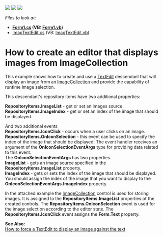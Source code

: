 <!-- default badges list -->
![](https://img.shields.io/endpoint?url=https://codecentral.devexpress.com/api/v1/VersionRange/128620055/14.1.3%2B)
[![](https://img.shields.io/badge/Open_in_DevExpress_Support_Center-FF7200?style=flat-square&logo=DevExpress&logoColor=white)](https://supportcenter.devexpress.com/ticket/details/E1995)
[![](https://img.shields.io/badge/📖_How_to_use_DevExpress_Examples-e9f6fc?style=flat-square)](https://docs.devexpress.com/GeneralInformation/403183)
<!-- default badges end -->
<!-- default file list -->
*Files to look at*:

* **[Form1.cs](./CS/ImageTextEdit/Form1.cs) (VB: [Form1.vb](./VB/ImageTextEdit/Form1.vb))**
* [ImagTextEdit.cs](./CS/ImageTextEdit/ImagTextEdit.cs) (VB: [ImagTextEdit.vb](./VB/ImageTextEdit/ImagTextEdit.vb))
<!-- default file list end -->
# How to create an editor that displays images from ImageCollection


<p>This example shows how to create and use a <a href="http://documentation.devexpress.com/#WindowsForms/clsDevExpressXtraEditorsTextEdittopic">TextEdit</a> descendant that will display an image from an <a href="http://documentation.devexpress.com/#CoreLibraries/clsDevExpressUtilsImageCollectiontopic">ImageCollection</a> and provide the capability of runtime image selection.</p><p>This descendant's repository items have two additional properties:</p><p><strong>RepositoryItems.ImageList</strong> - get or set an images source.<br />
<strong>RepositoryItems.ImageIndex</strong> - get or set an index of the image that should be displayed.</p><p>And two additional events<br />
<strong>RepositoryItems.IconClick</strong> - occurs when a user clicks on an image.<br />
<strong>RepositoryItems.OnIconSelection</strong> - this event can be used to specify the index of the image that should be displayed. The event handler receives an argument of the <strong>OnIconSelectionEventArgs</strong> type for providing data related to this event.<br />
The <strong>OnIconSelectionEventArgs</strong> has two properties.<br />
<strong>ImageList</strong> - gets an image source specified in the <strong>RepositoryItems.ImageList</strong> property.<br />
<strong>ImageIndex</strong> - gets or sets the index of the image that should be displayed.<br />
You should assign the index of the image that you want to display to the <strong>OnIconSelectionEventArgs.ImageIndex</strong> property.</p><p>In the attached example the <a href="http://documentation.devexpress.com/#CoreLibraries/clsDevExpressUtilsImageCollectiontopic">ImageCollection</a> control is used for storing images. It is assigned to the <strong>RepositoryItems.ImageList</strong> properties of the created controls. The <strong>RepositoryItems.OnIconSelection</strong> event is used for the image selection according to the editor state. The <strong>RepositoryItems.IconClick</strong> event assigns the <strong>Form.Text</strong> property.</p><p><strong>See Also:</strong><br />
<a href="https://www.devexpress.com/Support/Center/p/K18336">How to force a TextEdit to display an image against the text </a></p>

<br/>


